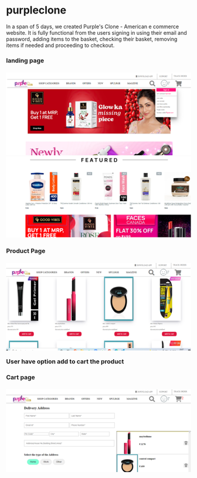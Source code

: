 # purpleclone
In a span of 5 days, we created Purple's Clone - American e commerce website. It is fully functional from the users signing in using their email and password, adding items to the basket, checking their basket, removing items if needed and proceeding to checkout.
<h3>landing page<h3>
  <img src="https://raw.githubusercontent.com/Amir98375/imagesproject/master/landingpage.JPG?token=GHSAT0AAAAAABTESLMC3ICWVM7Y7FY6YKPSYT37NWA">
  <img src="https://raw.githubusercontent.com/Amir98375/imagesproject/master/landingblow.JPG?token=GHSAT0AAAAAABTESLMCZHAWHXHHQVCAR2I4YT37SZA">
<h3>Product Page<h3>
  <img src="https://raw.githubusercontent.com/Amir98375/imagesproject/master/product.JPG?token=GHSAT0AAAAAABTESLMDZNLZZUZ2YGXSCCRIYT37WFA">
  <p>User have option add to cart the product <p>
  <h3>Cart page<h3>
    <img src="https://raw.githubusercontent.com/Amir98375/imagesproject/master/cart.JPG?token=GHSAT0AAAAAABTESLMDSYB7VZK5DVHJB6KIYT37ZAQ">
